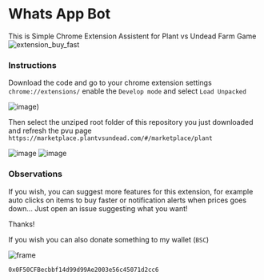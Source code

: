 # Whats App Bot

This is Simple Chrome Extension Assistent for Plant vs Undead Farm Game
![extension_buy_fast](https://user-images.githubusercontent.com/7622553/138528866-23066ffe-9731-4ee5-9fd4-015ea0ddc1bb.png)

### Instructions

Download the code and go to your chrome extension settings `chrome://extensions/` enable the `Develop mode` and select `Load Unpacked` 

![image](https://user-images.githubusercontent.com/7622553/138529176-0335ef5c-93c5-4527-8d63-0d6df0d5c986.png))

Then select the unziped root folder of this repository you just downloaded and refresh the pvu page `https://marketplace.plantvsundead.com/#/marketplace/plant`

![image](https://user-images.githubusercontent.com/7622553/138529495-30027a8b-2a32-493b-b40b-ef962dbe79be.png)
![image](https://user-images.githubusercontent.com/7622553/138529526-a9bc88fd-45ed-4f9a-856d-d07e0b8c9f41.png)


### Observations

If you wish, you can suggest more features for this extension, for example auto clicks on items to buy faster or notification alerts when prices goes down... Just open an issue suggesting what you want!

Thanks!

If you wish you can also donate something to my wallet (`BSC`)

![frame](https://user-images.githubusercontent.com/7622553/138530161-3fb121b2-1b16-41dc-ab9f-10262deeaf8f.png)

`0x0F50CFBecbbf14d99d99Ae2003e56c45071d2cc6`